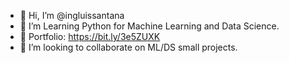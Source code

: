 - 👋 Hi, I’m @ingluissantana
- 👀 I’m Learning Python for Machine Learning and Data Science.
- 🌱 Portfolio: https://bit.ly/3e5ZUXK
- 💞️ I’m looking to collaborate on ML/DS small projects.

<!---
ingluissantana/ingluissantana is a ✨ special ✨ repository because its `README.md` (this file) appears on your GitHub profile.
You can click the Preview link to take a look at your changes.
--->
